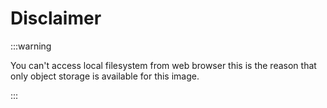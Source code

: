 # Disclaimer

:::warning

You can't access local filesystem from web browser this is the reason that only object storage is available for this image.

:::
